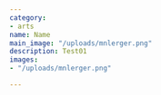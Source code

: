 ```yaml
---
category:
- arts
name: Name
main_image: "/uploads/mnlerger.png"
description: Test01
images:
- "/uploads/mnlerger.png"

---
```

